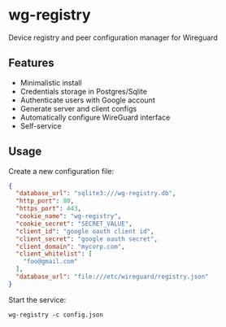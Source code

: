 # wg-registry

Device registry and peer configuration manager for Wireguard

## Features

- Minimalistic install
- Credentials storage in Postgres/Sqlite
- Authenticate users with Google account
- Generate server and client configs
- Automatically configure WireGuard interface
- Self-service

## Usage

Create a new configuration file:

```json
{
  "database_url": "sqlite3:///wg-registry.db",
  "http_port": 80,
  "https_port": 443,
  "cookie_name": "wg-registry",
  "cookie_secret": "SECRET_VALUE",
  "client_id": "google oauth client id",
  "client_secret": "google oauth secret",
  "client_domain": "mycorp.com",
  "client_whitelist": [
    "foo@gmail.com"
  ],
  "database_url": "file:///etc/wireguard/registry.json"
}
```

Start the service:

```
wg-registry -c config.json
```